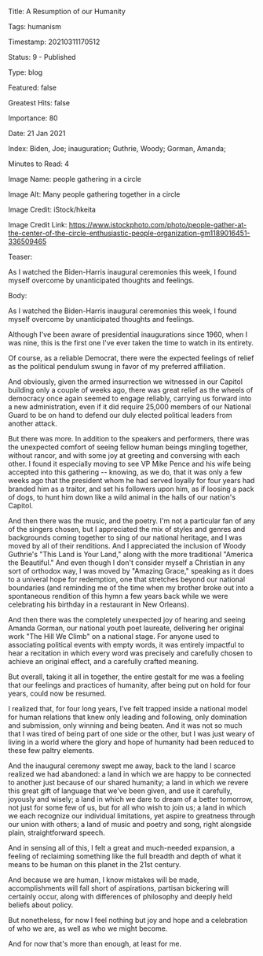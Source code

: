 Title:  A Resumption of our Humanity

Tags:   humanism

Timestamp: 20210311170512

Status: 9 - Published

Type:   blog

Featured: false

Greatest Hits: false

Importance: 80

Date:   21 Jan 2021

Index:  Biden, Joe; inauguration; Guthrie, Woody; Gorman, Amanda; 

Minutes to Read: 4

Image Name: people gathering in a circle

Image Alt: Many people gathering together in a circle

Image Credit: iStock/hkeita

Image Credit Link: https://www.istockphoto.com/photo/people-gather-at-the-center-of-the-circle-enthusiastic-people-organization-gm1189016451-336509465

Teaser: 

As I watched the Biden-Harris inaugural ceremonies this week, I found myself overcome by unanticipated thoughts and feelings.


Body: 

As I watched the Biden-Harris inaugural ceremonies this week, I found myself overcome by unanticipated thoughts and feelings. 

Although I've been aware of presidential inaugurations since 1960, when I was nine, this is the first one I've ever taken the time to watch in its entirety. 

Of course, as a reliable Democrat, there were the expected feelings of relief as the political pendulum swung in favor of my preferred affiliation. 

And obviously, given the armed insurrection we witnessed in our Capitol building only a couple of weeks ago, there was great relief as the wheels of democracy once again seemed to engage reliably, carrying us forward into a new administration, even if it did require 25,000 members of our National Guard to be on hand to defend our duly elected political leaders from another attack. 

But there was more. In addition to the speakers and performers, there was the unexpected comfort of seeing fellow human beings mingling together, without rancor, and with some joy at greeting and conversing with each other. I found it especially moving to see VP Mike Pence and his wife being accepted into this gathering -- knowing, as we do, that it was only a few weeks ago that the president whom he had served loyally for four years had branded him as a traitor, and set his followers upon him, as if loosing a pack of dogs, to hunt him down like a wild animal in the halls of our nation's Capitol. 

And then there was the music, and the poetry. I'm not a particular fan of any of the singers chosen, but I appreciated the mix of styles and genres and backgrounds coming together to sing of our national heritage, and I was moved by all of their renditions. And I appreciated the inclusion of Woody Guthrie's "This Land is Your Land,"  along with the more traditional "America the Beautiful." And even though I don't consider myself a Christian in any sort of orthodox way, I was moved by "Amazing Grace," speaking as it does to a univeral hope for redemption, one that stretches beyond our national boundaries (and reminding me of the time when my brother broke out into a spontaneous rendition of this hymn a few years back while we were celebrating his birthday in a restaurant in New Orleans). 

And then there was the completely unexpected joy of hearing and seeing Amanda Gorman, our national youth poet laureate, delivering her original work "The Hill We Climb" on a national stage. For anyone used to associating political events with empty words, it was entirely impactful to hear a recitation in which every word was precisely and carefully chosen to achieve an original effect, and a carefully crafted meaning.

But overall, taking it all in together, the entire gestalt for me was a feeling that our feelings and practices of humanity, after being put on hold for four years, could now be resumed. 

I realized that, for four long years, I've felt trapped inside a national model for human relations that knew only leading and following, only domination and submission, only winning and being beaten. And it was not so much that I was tired of being part of one side or the other, but I was just weary of living in a world where the glory and hope of humanity had been reduced to these few paltry elements.  

And the inaugural ceremony swept me away, back to the land I scarce realized we had abandoned: a land in which we are happy to be connected to another just because of our shared humanity; a land in which we revere this great gift of language that we've been given, and use it carefully, joyously and wisely; a land in which we dare to dream of a better tomorrow, not just for some few of us, but for all who wish to join us; a land in which we each recognize our individual limitations, yet aspire to greatness through our union with others; a land of music and poetry and song, right alongside plain, straightforward speech. 

And in sensing all of this, I felt a great and much-needed expansion, a feeling of reclaiming something like the full breadth and depth of what it means to be human on this planet in the 21st century. 

And because we are human, I know mistakes will be made, accomplishments will fall short of aspirations, partisan bickering will certainly occur, along with differences of philosophy and deeply held beliefs about policy. 

But nonetheless, for now I feel nothing but joy and hope and a celebration of who we are, as well as who we might become. 

And for now that's more than enough, at least for me.
